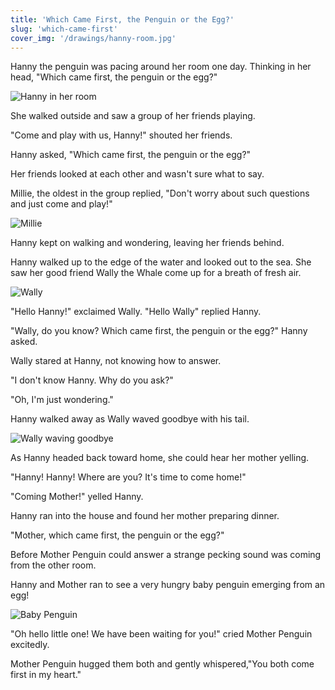 ```yaml
---
title: 'Which Came First, the Penguin or the Egg?'
slug: 'which-came-first'
cover_img: '/drawings/hanny-room.jpg'
---
```


Hanny the penguin was pacing around her room one day.  Thinking in her head, "Which came first, the penguin or the egg?"
        
![Hanny in her room](/drawings/hanny-room.jpg)

She walked outside and saw a group of her friends playing.  

"Come and play with us, Hanny!" shouted her friends.

Hanny asked, "Which came first, the penguin or the egg?"

Her friends looked at each other and wasn't sure what to say.  

Millie, the oldest in the group replied,
"Don't worry about such questions and just come and play!"

![Millie](/drawings/millie.jpg)

Hanny kept on walking and wondering, leaving her friends behind. 

Hanny walked up to the edge of the water and looked out to the sea.
She saw her good friend Wally the Whale come up for a breath of fresh air. 

![Wally](/drawings/wally.jpg)

"Hello Hanny!" exclaimed Wally.
"Hello Wally" replied Hanny.

"Wally, do you know? Which came first, the penguin or the egg?" Hanny asked.

Wally stared at Hanny, not knowing how to answer.  

"I don't know Hanny.  Why do you ask?"

"Oh, I'm just wondering."

Hanny walked away as Wally waved goodbye with his tail.

![Wally waving goodbye](/drawings/tail.jpg)

As Hanny headed back toward home, she could hear her mother yelling.

"Hanny! Hanny! Where are you? It's time to come home!"

"Coming Mother!" yelled Hanny.

Hanny ran into the house and found her mother preparing dinner.

"Mother, which came first, the penguin or the egg?"

Before Mother Penguin could answer a strange pecking sound was coming from the other room.

Hanny and Mother ran to see a very hungry baby penguin emerging from an egg!

![Baby Penguin](/drawings/baby.jpg)

"Oh hello little one! We have been waiting for you!" cried Mother Penguin excitedly.

Mother Penguin hugged them both and gently whispered,"You both come first in my heart."





